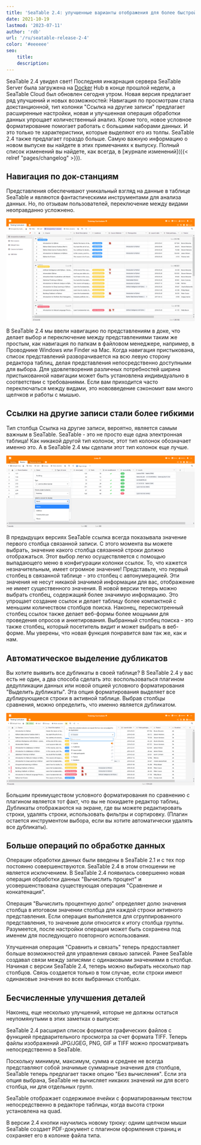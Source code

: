 ```yaml
---
title: 'SeaTable 2.4: улучшенные варианты отображения для более быстрой работы - SeaTable'
date: 2021-10-19
lastmod: '2023-07-11'
author: 'rdb'
url: '/ru/seatable-release-2-4'
color: '#eeeeee'
seo:
    title:
    description:
---
```


SeaTable 2.4 увидел свет! Последняя инкарнация сервера SeaTable Server была загружена на [Docker](https://hub.docker.com/u/seatable) Hub в конце прошлой недели, а SeaTable Cloud был обновлен сегодня утром. Новая версия предлагает ряд улучшений и новых возможностей: Навигация по просмотрам стала докстанционной, тип колонки "Ссылка на другие записи" предлагает расширенные настройки, новая и улучшенная операция обработки данных упрощает количественный анализ. Кроме того, новое условное форматирование помогает работать с большими наборами данных. И это только те характеристики, которые выделяют его из толпы. SeaTable 2.4 также предлагает гораздо больше. Самую важную информацию о новом выпуске вы найдете в этих примечаниях к выпуску. Полный список изменений вы найдете, как всегда, в [журнале изменений]({{< relref "pages/changelog" >}}).

## Навигация по док-станциям

Представления обеспечивают уникальный взгляд на данные в таблице SeaTable и являются фантастическими инструментами для анализа данных. Но, по отзывам пользователей, переключение между видами неоправданно усложнено.

![Навигация с возможностью просмотра](Pinnable_View_Navigation_1448x787.png)

В SeaTable 2.4 мы ввели навигацию по представлениям в доке, что делает выбор и переключение между представлениями таким же простым, как навигация по папкам в файловом менеджере, например, в Проводнике Windows или Finder на Mac. Когда навигация пристыкована, список представлений разворачивается на всю левую сторону редактора таблиц, делая представления непосредственно доступными для выбора. Для удовлетворения различных потребностей ширина пристыкованной навигации может быть установлена индивидуально в соответствии с требованиями. Если вам приходится часто переключаться между видами, это нововведение сэкономит вам много щелчков и работы с мышью.

## Ссылки на другие записи стали более гибкими

Тип столбца Ссылка на другие записи, вероятно, является самым важным в SeaTable. SeaTable - это не просто еще одна электронная таблица! Как никакой другой тип колонок, этот тип колонок обозначает именно это. А в SeaTable 2.4 мы сделали этот тип колонок еще лучше.

![Больше вариантов отображения колонки ссылок](More_Flexible_Link_Column_raw_1448x554.png)

В предыдущих версиях SeaTable ссылка всегда показывала значение первого столбца связанной записи. С этого момента вы можете выбрать, значение какого столбца связанной строки должно отображаться. Этот выбор легко осуществляется с помощью выпадающего меню в конфигурации колонки ссылок. То, что кажется незначительным, имеет огромное значение! Представьте, что первый столбец в связанной таблице - это столбец с автонумерацией. Эти значения не несут никакой значимой информации для вас, отображение не имеет существенного значения. В новой версии теперь можно выбрать столбец, содержащий более значимую информацию. Это упрощает создание ссылок и делает таблицу более компактной с меньшим количеством столбцов поиска. Наконец, пересмотренный столбец ссылок также делает веб-формы более мощными для проведения опросов и анкетирования. Выбранный столбец поиска - это также столбец, который посетитель видит и может выбрать в веб-форме. Мы уверены, что новая функция понравится вам так же, как и нам.

## Автоматическое выделение дубликатов

Вы хотите выявить все дубликаты в своей таблице? В SeaTable 2.4 у вас есть не один, а два способа сделать это: воспользоваться плагином дедупликации данных или новой опцией условного форматирования "Выделить дубликаты". Эта опция форматирования выделяет все дублирующиеся строки в активной таблице. Выбрав столбцы сравнения, можно определить, что именно является дубликатом.

![Новая опция условного форматирования "Выделить дубликаты](Highlight_duplicates_1448x554.png)

Большим преимуществом условного форматирования по сравнению с плагином является тот факт, что вы не покидаете редактор таблиц. Дубликаты отображаются на экране, где вы можете редактировать строки, удалять строки, использовать фильтры и сортировку. (Плагин остается инструментом выбора, если вы хотите автоматически удалять все дубликаты).

## Больше операций по обработке данных

Операции обработки данных были введены в SeaTable 2.1 и с тех пор постоянно совершенствуются. SeaTable 2.4 в этом отношении не является исключением. В SeaTable 2.4 появилась совершенно новая операция обработки данных "Вычислить процент" и усовершенствована существующая операция "Сравнение и конкатенация".

Операция "Вычислить процентную долю" определяет долю значения столбца в итоговом значении столбца для каждой строки активного представления. Если операция выполняется для сгруппированного представления, то значение доли относится к итогу столбца группы. Разумеется, после настройки операция может быть сохранена под именем для последующего повторного использования.

Улучшенная операция "Сравнить и связать" теперь предоставляет больше возможностей для управления связью записей. Ранее SeaTable создавал связи между записями с одинаковыми значениями в столбце. Начиная с версии SeaTable 2.4, теперь можно выбирать несколько пар столбцов. Связь создается только в том случае, если строки имеют одинаковые значения во всех выбранных столбцах.

## Бесчисленные улучшения деталей

Наконец, еще несколько улучшений, которые не должны остаться неупомянутыми в этих заметках о выпуске:

SeaTable 2.4 расширил список форматов графических файлов с функцией предварительного просмотра за счет формата TIFF. Теперь файлы изображений JPG/JGEG, PNG, GIF и TIFF можно просматривать непосредственно в SeaTable.

Поскольку минимум, максимум, сумма и среднее не всегда представляют собой значимые суммарные значения для столбцов, SeaTable теперь предлагает также опцию "Без вычисления". Если эта опция выбрана, SeaTable не вычисляет никаких значений ни для всего столбца, ни для отдельных групп.

SeaTable отображает содержимое ячейки с форматированным текстом непосредственно в редакторе таблицы, когда высота строки установлена на quad.

В версии 2.4 кнопки научились новому трюку: одним щелчком мыши SeaTable создает PDF-документ с плагином оформления страниц и сохраняет его в колонке файла типа.
